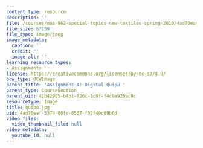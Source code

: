 ```yaml
---
content_type: resource
description: ''
file: /courses/mas-962-special-topics-new-textiles-spring-2010/4ad70eaf537408fe0537f02f40c09b6d_quipu.jpg
file_size: 67159
file_type: image/jpeg
image_metadata:
  caption: ''
  credit: ''
  image-alt: ''
learning_resource_types:
- Assignments
license: https://creativecommons.org/licenses/by-nc-sa/4.0/
ocw_type: OCWImage
parent_title: 'Assignment 4: Digital Quipu '
parent_type: CourseSection
parent_uid: 41b42985-b4b1-f26c-1c9f-f4c9e926ac9c
resourcetype: Image
title: quipu.jpg
uid: 4ad70eaf-5374-08fe-0537-f02f40c09b6d
video_files:
  video_thumbnail_file: null
video_metadata:
  youtube_id: null
---
```

